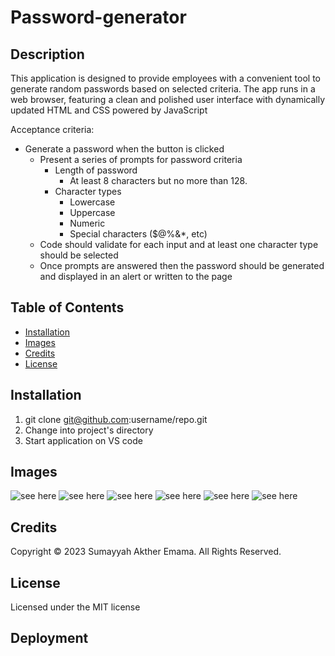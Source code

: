 # Password-generator


## Description

This application is designed to provide employees with a convenient tool to generate random passwords based on selected criteria. The app runs in a web browser, featuring a clean and polished user interface with dynamically updated HTML and CSS powered by JavaScript

Acceptance criteria:

* Generate a password when the button is clicked
  * Present a series of prompts for password criteria
    * Length of password
      * At least 8 characters but no more than 128.
    * Character types
      * Lowercase
      * Uppercase
      * Numeric
      * Special characters ($@%&*, etc)
  * Code should validate for each input and at least one character type should be selected
  * Once prompts are answered then the password should be generated and displayed in an alert or written to the page

## Table of Contents

* [Installation](#installation)
* [Images](#Images)
* [Credits](#credits)
* [License](#license)


## Installation

1) git clone git@github.com:username/repo.git
2) Change into project's directory
3) Start application on VS code

## Images 
![see here](image/5-1.png)
![see here](image/5-2.png)
![see here](image/5-3.png)
![see here](image/5-4.png)
![see here](image/5-5.png)
![see here](image/5-6.png)

## Credits

Copyright © 2023 Sumayyah Akther Emama. All Rights Reserved.

## License

Licensed under the MIT license

## Deployment 

